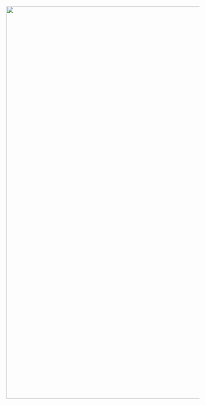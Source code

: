 <p align="center">
  <img src="https://user-images.githubusercontent.com/102238044/179635624-48c7fb27-b378-4f37-9353-0816f84197e2.svg" width="1024" />
</p>
